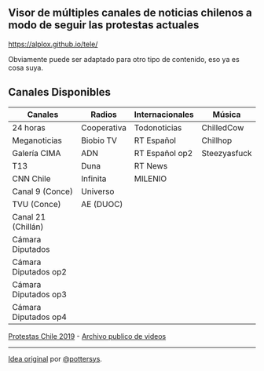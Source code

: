 ## Visor de múltiples canales de noticias chilenos a modo de seguir las protestas actuales
https://alplox.github.io/tele/

Obviamente puede ser adaptado para otro tipo de contenido, eso ya es cosa suya.

## Canales Disponibles
| Canales       | Radios        | Internacionales | Música     |
| ------------- | ------------- | ------------- | -------------|
| 24 horas      | Cooperativa   | Todonoticias  | ChilledCow   |
| Meganoticias  | Biobio TV     | RT Español    | Chillhop     |
| Galería CIMA  | ADN           | RT Español op2| Steezyasfuck |
| T13           | Duna          | RT News       |              |
| CNN Chile     | Infinita      | MILENIO       |              |
| Canal 9 (Conce) | Universo    |               |              |
| TVU (Conce)   | AE (DUOC)     |               |              |
| Canal 21 (Chillán)  |         |               |              |
| Cámara Diputados |            |               |              |
| Cámara Diputados op2 |        |               |              |
| Cámara Diputados op3 |        |               |              |
| Cámara Diputados op4 |        |               |              |

[Protestas Chile 2019](https://es.wikipedia.org/wiki/Protestas_en_Chile_de_2019) - [Archivo publico de videos](https://archivopublico.smvi.co/)
___
[Idea original](http://pslabs.cl/tele.html) por [@pottersys](https://twitter.com/pottersys).
